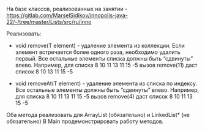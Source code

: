 На базе классов, реализованных на занятии -
https://gitlab.com/MarselSidikov/innopolis-java-22/-/tree/master/Lists/src/ru/inno

Реализовать:
- void remove(T element) - удаление элемента из коллекции. Если элемент
  встречается более одного раза, необходимо удалить первый. Все остальные
  элементы списка должны быть “сдвинуты” влево. Например, для списка
  8 10 11 13 11 15 -5 вызов remove(11) даст список 8 10 13 11 15 -5

- void removeAt(T element) - удаление элемента из списка по индексу. Все остальные
  элементы должны быть “сдвинуты” влево. Например, для списка
  8 10 11 13 11 15 -5 вызов remove(4) даст список 8 10 11 13 15 -5

Оба метода реализовать для ArrayList (обязательно) и LinkedList* (не обязательно)
В Main продемонстрировать работу методов.
